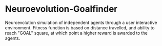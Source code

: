 # Neuroevolution-Goalfinder
 
Neuroevolution simulation of  independent agents through a user interactive environment. Fitness function is based on distance travelled, and ability to reach "GOAL" square, at which point a higher reward is awarded to the agents.
